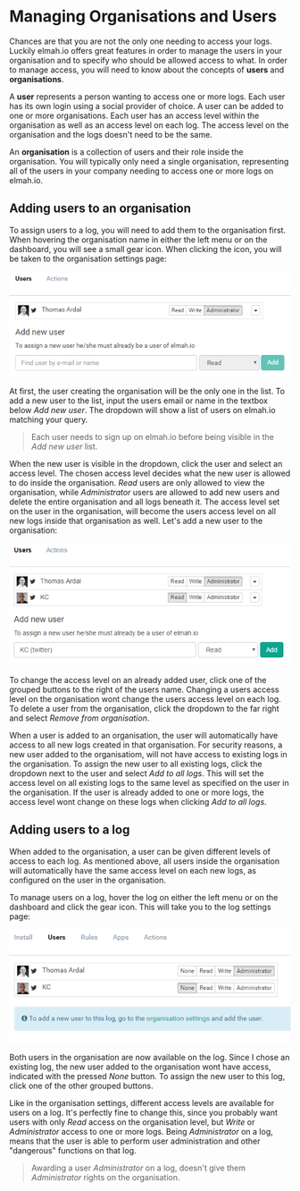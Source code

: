 # Managing Organisations and Users

Chances are that you are not the only one needing to access your logs. Luckily elmah.io offers great features in order to manage the users in your organisation and to specify who should be allowed access to what. In order to manage access, you will need to know about the concepts of **users** and **organisations**.

A **user** represents a person wanting to access one or more logs. Each user has its own login using a social provider of choice. A user can be added to one or more organisations. Each user has an access level within the organisation as well as an access level on each log. The access level on the organisation and the logs doesn't need to be the same.

An **organisation** is a collection of users and their role inside the organisation. You will typically only need a single organisation, representing all of the users in your company needing to access one or more logs on elmah.io.

## Adding users to an organisation

To assign users to a log, you will need to add them to the organisation first. When hovering the organisation name in either the left menu or on the dashboard, you will see a small gear icon. When clicking the icon, you will be taken to the organisation settings page:

![Organisation Settings](images/organisation_settings.png)

At first, the user creating the organisation will be the only one in the list. To add a new user to the list, input the users email or name in the textbox below *Add new user*. The dropdown will show a list of users on elmah.io matching your query.

> Each user needs to sign up on elmah.io before being visible in the *Add new user* list.

When the new user is visible in the dropdown, click the user and select an access level. The chosen access level decides what the new user is allowed to do inside the organisation. *Read* users are only allowed to view the organisation, while *Administrator* users are allowed to add new users and delete the entire organisation and all logs beneath it. The access level set on the user in the organisation, will become the users access level on all new logs inside that organisation as well. Let's add a new user to the organisation:

![Add User to Organisation](images/add_user_to_org.png)

To change the access level on an already added user, click one of the grouped buttons to the right of the users name. Changing a users access level on the organisation wont change the users access level on each log. To delete a user from the organisation, click the dropdown to the far right and select *Remove from organisation*.

When a user is added to an organisation, the user will automatically have access to all new logs created in that organisation. For security reasons, a new user added to the organisatiom, will not have access to existing logs in the organisation. To assign the new user to all existing logs, click the dropdown next to the user and select *Add to all logs*. This will set the access level on all existing logs to the same level as specified on the user in the organisation. If the user is already added to one or more logs, the access level wont change on these logs when clicking *Add to all logs*.

## Adding users to a log

When added to the organisation, a user can be given different levels of access to each log. As mentioned above, all users inside the organisation will automatically have the same access level on each new logs, as configured on the user in the organisation.

To manage users on a log, hover the log on either the left menu or on the dashboard and click the gear icon. This will take you to the log settings page:

![Manage Users on Log](images/admin_users_on_log.png)

Both users in the organisation are now available on the log. Since I chose an existing log, the new user added to the organisation wont have access, indicated with the pressed *None* button. To assign the new user to this log, click one of the other grouped buttons.

Like in the organisation settings, different access levels are available for users on a log. It's perfectly fine to change this, since you probably want users with only *Read* access on the organisation level, but *Write* or *Administrator* access to one or more logs. Being *Administrator* on a log, means that the user is able to perform user administration and other "dangerous" functions on that log.

> Awarding a user *Administrator* on a log, doesn't give them *Administrator* rights on the organisation.